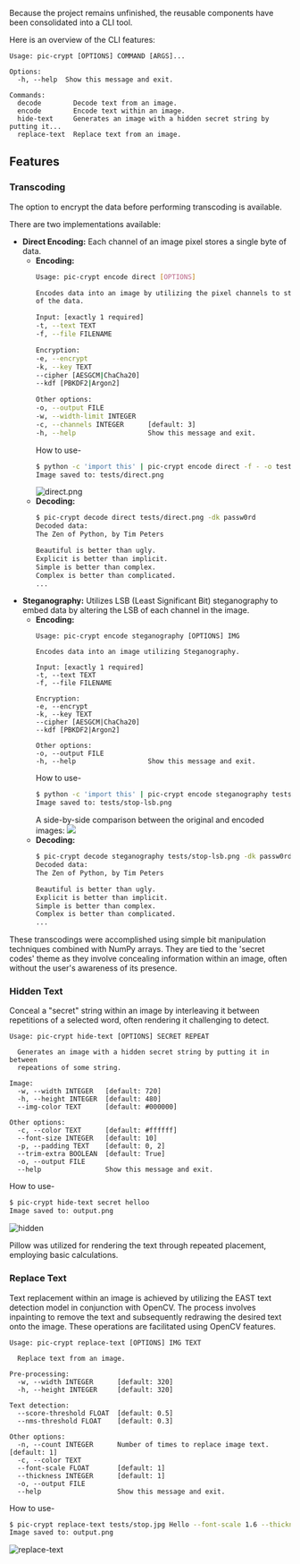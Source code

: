 Because the project remains unfinished, the reusable components have been consolidated into a CLI tool.

Here is an overview of the CLI features:
```
Usage: pic-crypt [OPTIONS] COMMAND [ARGS]...

Options:
  -h, --help  Show this message and exit.

Commands:
  decode        Decode text from an image.
  encode        Encode text within an image.
  hide-text     Generates an image with a hidden secret string by putting it...
  replace-text  Replace text from an image.
```

## Features
### Transcoding
The option to encrypt the data before performing transcoding is available.

There are two implementations available:
- **Direct Encoding:** Each channel of an image pixel stores a single byte of data.
    - **Encoding:**
        ```sh
        Usage: pic-crypt encode direct [OPTIONS]

        Encodes data into an image by utilizing the pixel channels to store each byte
        of the data.

        Input: [exactly 1 required]
        -t, --text TEXT
        -f, --file FILENAME

        Encryption:
        -e, --encrypt
        -k, --key TEXT
        --cipher [AESGCM|ChaCha20]
        --kdf [PBKDF2|Argon2]

        Other options:
        -o, --output FILE
        -w, --width-limit INTEGER
        -c, --channels INTEGER      [default: 3]
        -h, --help                  Show this message and exit.
        ```
        How to use-
        ```sh
        $ python -c 'import this' | pic-crypt encode direct -f - -o tests/direct.png -ek passw0rd
        Image saved to: tests/direct.png
        ```
        ![direct.png](https://github.com/nozwock/code-jam-the-rubber-duck-debuggers/assets/57829219/c54a5fa9-8a60-48a1-b1e6-ff60e2816bb7)
    - **Decoding:**
        ```sh
        $ pic-crypt decode direct tests/direct.png -dk passw0rd
        Decoded data:
        The Zen of Python, by Tim Peters

        Beautiful is better than ugly.
        Explicit is better than implicit.
        Simple is better than complex.
        Complex is better than complicated.
        ...
        ```
- **Steganography:** Utilizes LSB (Least Significant Bit) steganography to embed data by altering the LSB of each channel in the image.
    - **Encoding:**
        ```
        Usage: pic-crypt encode steganography [OPTIONS] IMG

        Encodes data into an image utilizing Steganography.

        Input: [exactly 1 required]
        -t, --text TEXT
        -f, --file FILENAME

        Encryption:
        -e, --encrypt
        -k, --key TEXT
        --cipher [AESGCM|ChaCha20]
        --kdf [PBKDF2|Argon2]

        Other options:
        -o, --output FILE
        -h, --help                  Show this message and exit.
        ```
        How to use-
        ```sh
        $ python -c 'import this' | pic-crypt encode steganography tests/stop.jpg -f - -o tests/stop-lsb.png -ek passw0rd
        Image saved to: tests/stop-lsb.png
        ```
        A side-by-side comparison between the original and encoded images:
        ![](https://github.com/nozwock/code-jam-the-rubber-duck-debuggers/assets/57829219/3d91414a-9a95-43c1-ad1d-f8ef8f6cbb14)
    - **Decoding:**
        ```sh
        $ pic-crypt decode steganography tests/stop-lsb.png -dk passw0rd
        Decoded data:
        The Zen of Python, by Tim Peters

        Beautiful is better than ugly.
        Explicit is better than implicit.
        Simple is better than complex.
        Complex is better than complicated.
        ...
        ```

These transcodings were accomplished using simple bit manipulation techniques combined with NumPy arrays. They are tied to the 'secret codes' theme as they involve concealing information within an image, often without the user's awareness of its presence.

### Hidden Text

Conceal a "secret" string within an image by interleaving it between repetitions of a selected word, often rendering it challenging to detect.

```
Usage: pic-crypt hide-text [OPTIONS] SECRET REPEAT

  Generates an image with a hidden secret string by putting it in between
  repeations of some string.

Image:
  -w, --width INTEGER   [default: 720]
  -h, --height INTEGER  [default: 480]
  --img-color TEXT      [default: #000000]

Other options:
  -c, --color TEXT      [default: #ffffff]
  --font-size INTEGER   [default: 10]
  -p, --padding TEXT    [default: 0, 2]
  --trim-extra BOOLEAN  [default: True]
  -o, --output FILE
  --help                Show this message and exit.
```

How to use-
```sh
$ pic-crypt hide-text secret helloo
Image saved to: output.png
```
![hidden](https://github.com/nozwock/code-jam-the-rubber-duck-debuggers/assets/57829219/b7a9d769-4d22-469a-9112-8443e156e00c)

Pillow was utilized for rendering the text through repeated placement, employing basic calculations.

### Replace Text

Text replacement within an image is achieved by utilizing the EAST text detection model in conjunction with OpenCV. The process involves inpainting to remove the text and subsequently redrawing the desired text onto the image. These operations are facilitated using OpenCV features.

```
Usage: pic-crypt replace-text [OPTIONS] IMG TEXT

  Replace text from an image.

Pre-processing:
  -w, --width INTEGER      [default: 320]
  -h, --height INTEGER     [default: 320]

Text detection:
  --score-threshold FLOAT  [default: 0.5]
  --nms-threshold FLOAT    [default: 0.3]

Other options:
  -n, --count INTEGER      Number of times to replace image text.  [default: 1]
  -c, --color TEXT
  --font-scale FLOAT       [default: 1]
  --thickness INTEGER      [default: 1]
  -o, --output FILE
  --help                   Show this message and exit.
```

How to use-
```sh
$ pic-crypt replace-text tests/stop.jpg Hello --font-scale 1.6 --thickness 2
Image saved to: output.png
```
![replace-text](https://github.com/nozwock/code-jam-the-rubber-duck-debuggers/assets/57829219/3fb4826e-38bf-455b-890a-a2c5a3234134)

